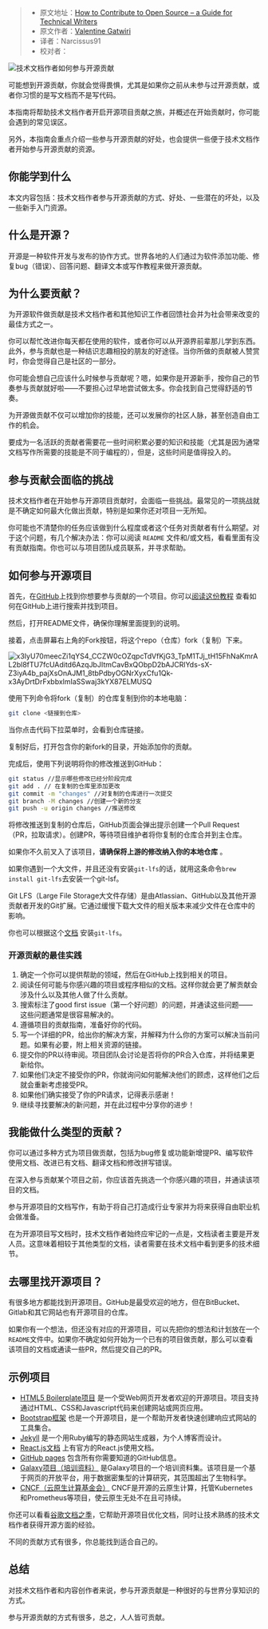 > -  原文地址：[How to Contribute to Open Source – a Guide for Technical Writers](https://www.freecodecamp.org/news/how-to-contribute-to-open-source-for-technical-writers/)
> -  原文作者：[Valentine Gatwiri](https://www.freecodecamp.org/news/author/gatwirival/)
> -  译者：Narcissus91
> -  校对者：

![技术文档作者如何参与开源贡献](https://www.freecodecamp.org/news/content/images/size/w2000/2022/10/pexels-william-fortunato-6393024.jpg)

可能想到开源贡献，你就会觉得畏惧，尤其是如果你之前从未参与过开源贡献，或者你习惯的是写文档而不是写代码。

本指南将帮助技术文档作者开启开源项目贡献之旅，并概述在开始贡献时，你可能会遇到的常见误区。

另外，本指南会重点介绍一些参与开源贡献的好处，也会提供一些便于技术文档作者开始参与开源贡献的资源。

## 你能学到什么

本文内容包括：技术文档作者参与开源贡献的方式、好处、一些潜在的坏处，以及一些新手入门资源。

## 什么是开源？

开源是一种软件开发与发布的协作方式。世界各地的人们通过为软件添加功能、修复bug（错误）、回答问题、翻译文本或写作教程来做开源贡献。

## 为什么要贡献？

为开源软件做贡献是技术文档作者和其他知识工作者回馈社会并为社会带来改变的最佳方式之一。

你可以帮忙改进你每天都在使用的软件，或者你可以从开源界前辈那儿学到东西。此外，参与贡献也是一种结识志趣相投的朋友的好途径。当你所做的贡献被人赞赏时，你会觉得自己是社区的一部分。

你可能会想自己应该什么时候参与贡献呢？嗯，如果你是开源新手，按你自己的节奏参与贡献就好啦——不要担心过早地尝试做太多。你会找到自己觉得舒适的节奏。

为开源做贡献不仅可以增加你的技能，还可以发展你的社区人脉，甚至创造自由工作的机会。

要成为一名活跃的贡献者需要花一些时间积累必要的知识和技能（尤其是因为通常文档写作所需要的技能是不同于编程的），但是，这些时间是值得投入的。

## 参与贡献会面临的挑战

技术文档作者在开始参与开源项目贡献时，会面临一些挑战。最常见的一项挑战就是不确定如何最大化做出贡献，特别是如果你还对项目一无所知。

你可能也不清楚你的任务应该做到什么程度或者这个任务对贡献者有什么期望。对于这个问题，有几个解决办法：你可以阅读 `README` 文件和/或文档，看看里面有没有贡献指南。你也可以与项目团队成员联系，并寻求帮助。

## 如何参与开源项目

首先，在[GitHub](https://github.com/)上找到你想要参与贡献的一个项目。你可以[阅读这份教程](https://www.freecodecamp.org/news/github-search-tips/) 查看如何在GitHub上进行搜索并找到项目。

然后，打开README文件，确保你理解里面提到的说明。

接着，点击屏幕右上角的Fork按钮，将这个repo（仓库）fork（复制）下来。

![x3IyU70meecZi1qYS4_CCZW0cOZqpcTdVfKjG3_TpM1TJj_tH15FhNaKmrAL2bl8fTU7fcUAditd6AzqJbJItmCavBxQObpD2bAJCRlYds-sX-Z3iyA4b_pajXsOnAJM1_8tbPdbyOGNrXyxCfu1Qk-x3AyDrtDrFxbbxlmIaSSwaj3kYX87ELMUSQ](https://lh5.googleusercontent.com/x3IyU70meecZi1qYS4_CCZW0cOZqpcTdVfKjG3_TpM1TJj_tH15FhNaKmrAL2bl8fTU7fcUAditd6AzqJbJItmCavBxQObpD2bAJCRlYds-sX-Z3iyA4b_pajXsOnAJM1_8tbPdbyOGNrXyxCfu1Qk-x3AyDrtDrFxbbxlmIaSSwaj3kYX87ELMUSQ)

使用下列命令将fork（复制）的仓库复制到你的本地电脑：

```bash
git clone <链接到仓库>
```

当你点击代码下拉菜单时，会看到仓库链接。

复制好后，打开包含你的新fork的目录，开始添加你的贡献。

完成后，使用下列说明将你的修改推送到GitHub：

```bash
git status //显示哪些修改已经分阶段完成
git add . // 在复制的仓库里添加更改
git commit -m "changes" //对复制的仓库进行一次提交
git branch -M changes //创建一个新的分支
git push -u origin changes //推送修改
```

将修改推送到复制的仓库后，GitHub页面会弹出提示创建一个Pull Request（PR，拉取请求）。创建PR，等待项目维护者将你复制的仓库合并到主仓库。

如果你不久前叉入了该项目，**请确保将上游的修改纳入你的本地仓库** 。

如果你遇到一个大文件，并且还没有安装`git-lfs`的话，就用这条命令`brew install git-lfs`去安装一个git-lsf。

Git LFS（Large File Storage大文件存储）是由Atlassian、GitHub以及其他开源贡献者开发的Git扩展。它通过缓慢下载大文件的相关版本来减少文件在仓库中的影响。

你也可以根据这个[文档](https://docs.github.com/en/repositories/working-with-files/managing-large-files/installing-git-large-file-storage) 安装`git-lfs`。

### 开源贡献的最佳实践

1.  确定一个你可以提供帮助的领域，然后在GitHub上找到相关的项目。
2.  阅读任何可能与你感兴趣的项目或程序相似的文档。这样你就会更了解贡献会涉及什么以及其他人做了什么贡献。
3.  搜索标注了good first issue（第一个好问题）的问题，并通读这些问题——这些问题通常是很容易解决的。
4.  遵循项目的贡献指南，准备好你的代码。
5.  写一个详细的PR，给出你的解决方案，并解释为什么你的方案可以解决当前问题。如果有必要，附上相关资源的链接。
6.  提交你的PR以待审阅。项目团队会讨论是否将你的PR合入仓库，并将结果更新给你。
7.  如果他们决定不接受你的PR，你就询问如何能解决他们的顾虑，这样他们之后就会重新考虑接受PR。
8.  如果他们确实接受了你的PR请求，记得表示感谢！
9.  继续寻找要解决的新问题，并在此过程中分享你的进步！

## 我能做什么类型的贡献？

你可以通过多种方式为项目做贡献，包括为bug修复或功能新增提PR、编写软件使用文档、改进已有文档、翻译文档和修改拼写错误。

在深入参与贡献某个项目之前，你应该首先挑选一个你感兴趣的项目，并通读该项目的文档。

参与开源项目的文档写作，有助于将自己打造成行业专家并为将来获得自由职业机会做准备。

在为开源项目写文档时，技术文档作者始终应牢记的一点是，文档读者主要是开发人员。这意味着相较于其他类型的文档，读者需要在技术文档中看到更多的技术细节。

## 去哪里找开源项目？

有很多地方都能找到开源项目。GitHub是最受欢迎的地方，但在BitBucket、Gitlab和其它网站也有开源项目的仓库。

如果你有一个想法，但还没有对应的开源项目，可以先把你的想法和计划放在一个`README`文件中。如果你不确定如何开始为一个已有的项目做贡献，那么可以查看该项目的文档或通读一些PR，然后提交自己的PR。

## **示例项目**

-   [HTML5 Boilerplate项目](https://github.com/h5bp/html5-boilerplate) 是一个受Web网页开发者欢迎的开源项目。项目支持通过HTML、CSS和Javascript代码来创建网站或网页应用。
-   [Bootstrap框架](https://github.com/twbs) 也是一个开源项目，是一个帮助开发者快速创建响应式网站的工具集合。
-   [Jekyll](https://jekyllrb.com/docs/contributing/) 是一个用Ruby编写的静态网站生成器，为个人博客而设计。
-   [React.js文档](https://github.com/reactjs/reactjs.org) 上有官方的React.js使用文档。
-   [GitHub pages](https://github.com/github/docs) 包含所有你需要知道的GitHub信息。
-   [Galaxy项目（培训资料）](https://github.com/galaxyproject/training-material) 是Galaxy项目的一个培训资料集。该项目是一个基于网页的开放平台，用于数据密集型的计算研究，其范围超出了生物科学。
-   [CNCF（云原生计算基金会）](https://github.com/cncf) CNCF是开源的云原生计算，托管Kubernetes和Prometheus等项目，使云原生无处不在且可持续。

你还可以看看[谷歌文档之季](https://developers.google.com/season-of-docs)，它帮助开源项目优化文档，同时让技术熟练的技术文档作者获得开源方面的经验。

不同的贡献方式有很多，你总能找到适合自己的。

## **总结**

对技术文档作者和内容创作者来说，参与开源贡献是一种很好的与世界分享知识的方式。

参与开源贡献的方式有很多，总之，人人皆可贡献。

